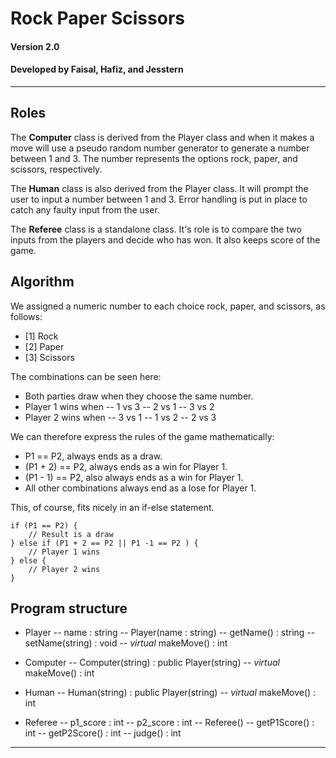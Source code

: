 # Rock Paper Scissors
#### Version 2.0
#### Developed by Faisal, Hafiz, and Jesstern
---
## Roles 
The **Computer** class is derived from the Player class and when it makes a move will use a pseudo random number generator to generate a number between 1 and 3. The number represents the options rock, paper, and scissors, respectively. 

The **Human** class is also derived from the Player class. It will prompt the user to input a number between 1 and 3. Error handling is put in place to catch any faulty input from the user. 

The **Referee** class is a standalone class. It's role is to compare the two inputs from the players and decide who has won. It also keeps score of the game. 

## Algorithm 
We assigned a numeric number to each choice rock, paper, and scissors, as follows:
- [1] Rock
- [2] Paper
- [3] Scissors

The combinations can be seen here:
- Both parties draw when they choose the same number.
- Player 1 wins when
-- 1 vs 3
-- 2 vs 1
-- 3 vs 2
- Player 2 wins when
-- 3 vs 1
-- 1 vs 2
-- 2 vs 3

We can therefore express the rules of the game mathematically:
- P1 == P2, always ends as a draw.
- (P1 + 2) == P2, always ends as a win for Player 1. 
- (P1 - 1) == P2, also always ends as a win for Player 1. 
- All other combinations always end as a lose for Player 1. 

This, of course, fits nicely in an if-else statement.

    if (P1 == P2) {
        // Result is a draw
    } else if (P1 + 2 == P2 || P1 -1 == P2 ) {
        // Player 1 wins
    } else {
        // Player 2 wins
    }

## Program structure
- Player
-- name : string
-- Player(name : string)
-- getName() : string
-- setName(string) : void 
-- *virtual* makeMove() : int

- Computer
-- Computer(string) : public Player(string)
-- *virtual* makeMove() : int

- Human
-- Human(string) : public Player(string)
-- *virtual* makeMove() : int

- Referee
-- p1_score : int
-- p2_score : int
-- Referee() 
-- getP1Score() : int
-- getP2Score() : int
-- judge() : int

---
